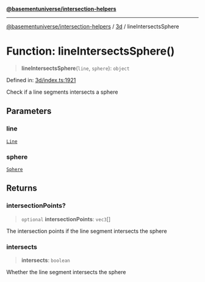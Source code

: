 [**@basementuniverse/intersection-helpers**](../../README.md)

***

[@basementuniverse/intersection-helpers](../../README.md) / [3d](../README.md) / lineIntersectsSphere

# Function: lineIntersectsSphere()

> **lineIntersectsSphere**(`line`, `sphere`): `object`

Defined in: [3d/index.ts:1921](https://github.com/basementuniverse/intersection-helpers/blob/d942e5cf9ee51dc3854d6fbfe1d84a7ecd83c1ca/src/3d/index.ts#L1921)

Check if a line segments intersects a sphere

## Parameters

### line

[`Line`](../types/type-aliases/Line.md)

### sphere

[`Sphere`](../types/type-aliases/Sphere.md)

## Returns

### intersectionPoints?

> `optional` **intersectionPoints**: `vec3`[]

The intersection points if the line segment intersects the sphere

### intersects

> **intersects**: `boolean`

Whether the line segment intersects the sphere
